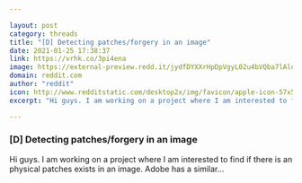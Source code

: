 ```yaml
---

layout: post
category: threads
title: "[D] Detecting patches/forgery in an image"
date: 2021-01-25 17:38:37
link: https://vrhk.co/3pi4ena
image: https://external-preview.redd.it/jydfDYXXrHpDpVgyL02u4bVQba7lAlqTyiTq-FueIns.jpg?width=1200&height=525&auto=webp&crop=1200:525,smart&s=f2cca25ba67d08ebdfe86ed8dd591ebd00477b4b
domain: reddit.com
author: "reddit"
icon: http://www.redditstatic.com/desktop2x/img/favicon/apple-icon-57x57.png
excerpt: "Hi guys. I am working on a project where I am interested to find if there is an physical patches exists in an image. Adobe has a similar..."

---
```


### [D] Detecting patches/forgery in an image

Hi guys. I am working on a project where I am interested to find if there is an physical patches exists in an image. Adobe has a similar...